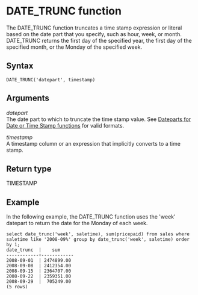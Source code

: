 # DATE\_TRUNC function<a name="r_DATE_TRUNC"></a>

The DATE\_TRUNC function truncates a time stamp expression or literal based on the date part that you specify, such as hour, week, or month\. DATE\_TRUNC returns the first day of the specified year, the first day of the specified month, or the Monday of the specified week\. 

## Syntax<a name="r_DATE_TRUNC-synopsis"></a>

```
DATE_TRUNC('datepart', timestamp)
```

## Arguments<a name="r_DATE_TRUNC-arguments"></a>

 *datepart*   
The date part to which to truncate the time stamp value\. See [Dateparts for Date or Time Stamp functions](r_Dateparts_for_datetime_functions.md) for valid formats\. 

 *timestamp*   
A timestamp column or an expression that implicitly converts to a time stamp\.

## Return type<a name="r_DATE_TRUNC-return-type"></a>

TIMESTAMP

## Example<a name="r_DATE_TRUNC-example"></a>

In the following example, the DATE\_TRUNC function uses the 'week' datepart to return the date for the Monday of each week\. 

```
select date_trunc('week', saletime), sum(pricepaid) from sales where
saletime like '2008-09%' group by date_trunc('week', saletime) order by 1;
date_trunc  |    sum
------------+------------
2008-09-01  | 2474899.00
2008-09-08  | 2412354.00
2008-09-15  | 2364707.00
2008-09-22  | 2359351.00
2008-09-29  |  705249.00
(5 rows)
```